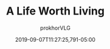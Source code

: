 ---
# Collection page (Exhibition)
title: "A Life Worth Living"
excerpt: "Instead of medical development focused on keeping people alive for as long as possible with little regard for whether that life is still worth living, little worth was ever placed on the length of a life. Instead, medical researchers and doctors remained focused on developing ways of improving the quality of the life people already had, since a post-scarcity society limited by its population demands it."
layout: blank_page
author: "prokhorVLG"

# isSearchable: Will this page show up in searches?
isSearchable: true
# isCollectionExhibit: Is this page a collection exhibition?
isCollectionExhibit: true
# exhibitType: Dictates the post type - including layout and style of presentation.
# All exhibit types can be found in the README.md file in this folder.
exhibitType: codex
# date: Used in search and shows up in collection list
date: 2019-09-07T11:27:25,791-05:00
# searchText: Adds invisible text to search
searchText: ""
# searchExcerpt: Shows up as description in collection list
searchExcerpt: "<p>Instead of medical development focused on keeping people alive for as long as possible with little regard for whether that life is still worth living, little worth was ever placed on the length of a life. Instead, medical researchers and doctors remained focused on developing ways of improving...</p>"
tags: ["technology", "medical-science"]
# eyebrow: Shows up above image in collection list
eyebrow: "Eyebrow"
backgroundImage: "/assets/images/collection/backgrounds/productive-life.png"

raw: a-life-worth-living

page_highlight: "#4fc180"
image: "/assets/images/codex/technology/productive-life.png"

page_features: [
                {
                  type: 'codexHead', init: {
                    id: 'codexHead',

                    toc: [ 
                      { title: '-', url: '-' },
                    ],
                    no_toc: true,

                    title: "A Life Worth Living",
                    flavor: "",
                    flavor_url: '',

                    description: "<p class='text-left'>As much as medical science deals with technology, it is also married with facets of philosophy. Much like with any civilization, the direction medical science took in Morning Artifice was largely dictated by the values of its society.</p>

                    <p class='text-left'>Instead of medical development focused on keeping people alive for as long as possible with little regard for whether that life is still worth living, little worth was ever placed on the length of a life. Instead, medical researchers and doctors remained focused on developing ways of improving the quality of the life people already had, since a post-scarcity society limited by its population demands it.</p>

                    <p class='text-left'>The result is that most people appeared and felt 50 when they dropped dead deep into their 90s. Whether that is a preferable direction to take or not is something you'll have to decide for yourself.</p>",

                    image: "/assets/images/codex/technology/productive-life.png",
                    imageBlurb: "being old really sucks",
                    lower_clear: 'codexLowerClear', 
                  }
                },
                {
                  type: 'paddingBar', init: {
                    size: '60px',
                  }
                },
              ]
---